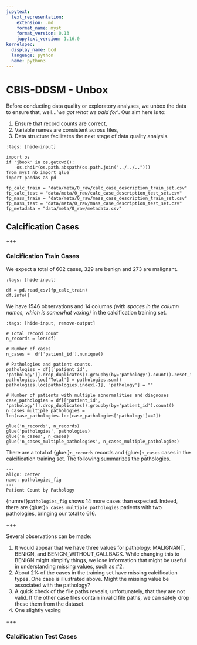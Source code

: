 ```yaml
---
jupytext:
  text_representation:
    extension: .md
    format_name: myst
    format_version: 0.13
    jupytext_version: 1.16.0
kernelspec:
  display_name: bcd
  language: python
  name: python3
---
```


# CBIS-DDSM - Unbox

Before conducting data quality or exploratory analyses, we unbox the data to ensure that, well...*'we got what we paid for'*. Our aim here is to:

1. Ensure that record counts are correct,
2. Variable names are consistent across files,
3. Data structure facilitates the next stage of data quality analysis.

```{code-cell} ipython3
:tags: [hide-input]

import os
if 'jbook' in os.getcwd():
    os.chdir(os.path.abspath(os.path.join("../../..")))
from myst_nb import glue
import pandas as pd
```

```{code-cell} ipython3
fp_calc_train = "data/meta/0_raw/calc_case_description_train_set.csv"
fp_calc_test = "data/meta/0_raw/calc_case_description_test_set.csv"
fp_mass_train = "data/meta/0_raw/mass_case_description_train_set.csv"
fp_mass_test = "data/meta/0_raw/mass_case_description_test_set.csv"
fp_metadata = "data/meta/0_raw/metadata.csv"
```

## Calcification Cases

+++

### Calcification Train Cases

We expect a total of 602 cases, 329 are benign and 273 are malignant.

```{code-cell} ipython3
:tags: [hide-input]

df = pd.read_csv(fp_calc_train)
df.info()
```

We have 1546 observations and 14 columns *(with spaces in the column names, which is somewhat vexing)* in the calcification training set.

```{code-cell} ipython3
:tags: [hide-input, remove-output]

# Total record count
n_records = len(df)

# Number of cases
n_cases =  df['patient_id'].nunique()

# Pathologies and patient counts.
pathologies = df[['patient_id', 'pathology']].drop_duplicates().groupby(by='pathology').count().reset_index()
pathologies.loc['Total'] = pathologies.sum()
pathologies.loc[pathologies.index[-1], 'pathology'] = ""

# Number of patients with multiple abnormalities and diagnoses
case_pathologies = df[['patient_id', 'pathology']].drop_duplicates().groupby(by='patient_id').count()
n_cases_multiple_pathologies = len(case_pathologies.loc[case_pathologies['pathology']==2])

glue('n_records', n_records)
glue('pathologies', pathologies)
glue('n_cases', n_cases)
glue('n_cases_multiple_pathologies', n_cases_multiple_pathologies)
```

There are a total of {glue:}`n_records` records and {glue:}`n_cases` cases in the calcification training set. The following summarizes the pathologies.

```{glue:figure} pathologies
---
align: center
name: pathologies_fig
---
Patient Count by Pathology
```

{numref}`pathologies_fig` shows 14 more cases than expected. Indeed, there are {glue:}`n_cases_multiple_pathologies` patients with two pathologies, bringing our total to 616.

+++

Several observations can be made:

1. It would appear that we have three values for pathology: MALIGNANT, BENIGN, and BENIGN_WITHOUT_CALLBACK. While changing this to BENIGN might simplify things, we lose information that might be useful in understanding missing values, such as #2.
2. About 2% of the cases in the training set have missing calcification types. One case is illustrated above. Might the missing value be associated with the pathology?
3. A quick check of the file paths reveals, unfortunately, that they are not valid. If the other case files contain invalid file paths, we can safely drop these them from the dataset.
4. One slightly vexing

+++

### Calcification Test Cases
